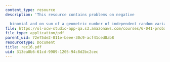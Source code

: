 ```yaml
---
content_type: resource
description: 'This resource contains problems on negative

  binomial and on sum of a geometric number of independent random variables.'
file: https://ol-ocw-studio-app-qa.s3.amazonaws.com/courses/6-041-probabilistic-systems-analysis-and-applied-probability-spring-2006/313ea8b661cd9989120594c8d2bc2cec_rec16.pdf
file_type: application/pdf
parent_uid: 72e75de2-011e-beee-30c9-acf41ced8ab8
resourcetype: Document
title: rec16.pdf
uid: 313ea8b6-61cd-9989-1205-94c8d2bc2cec
---
```

